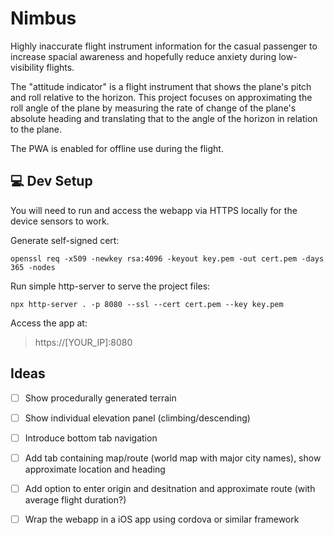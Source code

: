 # Nimbus

Highly inaccurate flight instrument information for the casual passenger to increase spacial awareness and hopefully reduce anxiety during low-visibility flights.

The "attitude indicator" is a flight instrument that shows the plane's pitch and roll relative to the horizon.
This project focuses on approximating the roll angle of the plane by measuring the rate of change of the plane's absolute heading and translating that to the angle of the horizon in relation to the plane.

The PWA is enabled for offline use during the flight.

## 💻 Dev Setup

You will need to run and access the webapp via HTTPS locally for the device sensors to work. 

Generate self-signed cert: 
```shell
openssl req -x509 -newkey rsa:4096 -keyout key.pem -out cert.pem -days 365 -nodes
```

Run simple http-server to serve the project files:
```shell
npx http-server . -p 8080 --ssl --cert cert.pem --key key.pem
```

Access the app at:
> https://[YOUR_IP]:8080

## Ideas

- [ ] Show procedurally generated terrain
- [ ] Show individual elevation panel (climbing/descending)

- [ ] Introduce bottom tab navigation
- [ ] Add tab containing map/route (world map with major city names), show approximate location and heading
- [ ] Add option to enter origin and desitnation and approximate route (with average flight duration?)
- [ ] Wrap the webapp in a iOS app using cordova or similar framework
